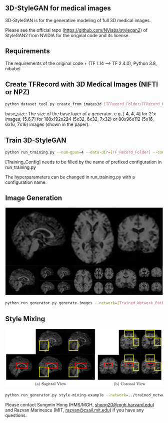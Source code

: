 ## 3D-StyleGAN for medical images

3D-StyleGAN is for the generative modeling of full 3D medical images.

Please see the official repo (https://github.com/NVlabs/stylegan2) of StyleGAN2 from NVIDIA for the original code and its license. 

## Requirements 
The requirements of the original code + 
(TF 1.14 --> TF 2.4.0), Python 3.8, nibabel

## Create TFRecord with 3D Medical Images (NIFTI or NPZ)

```.bash
python dataset_tool.py create_from_images3d [TFRecord_Folder/TFRecord_Name] [NIFTI Data Folder] --shuffle 1 --base_size 5 6 7
```

base_size: The size of the base layer of a generator. e.g. [ 4, 4, 4] for 2^x images; [5,6,7] for 160x192x224 (5x32, 6x32, 7x32) or 80x96x112 (5x16, 6x16, 7x16) images (shown in the paper). 

## Train 3D-StyleGAN

```.bash
python run_training.py --num-gpus=4 --data-dir=[TF_Record_Folder] --config=[Training_Config] --dataset=[TFRecord_Name] --total-kimg=6000
```

[Training_Config] needs to be filled by the name of prefixed configuration in run_training.py

The hyperparameters can be changed in run_training.py with a configuration name.

## Image Generation

![Uncurated Generated Images](figures/UncuratedGeneratedImages.png)

```.bash
python run_generator.py generate-images --network=[Trained_Network_Path] --seeds=66,230,389,1518,1020,11,1104,1120,1031 --truncation-psi=0.0
```

## Style Mixing 

![Style Mixing Example](figures/StyleMixing.png)

```.bash
python run_generator.py style-mixing-example --network=../trained_networks/2mm_f96.pkl --row-seeds=3181 --col-seeds=1104,1120 --truncation-psi=0.0 --col-styles=6-9
```

Please contact Sungmin Hong (HMS/MGH, shong20@mgh.harvard.edu) and Razvan Marinescu (MIT, razvan@csail.mit.edu) if you have any questions. 

